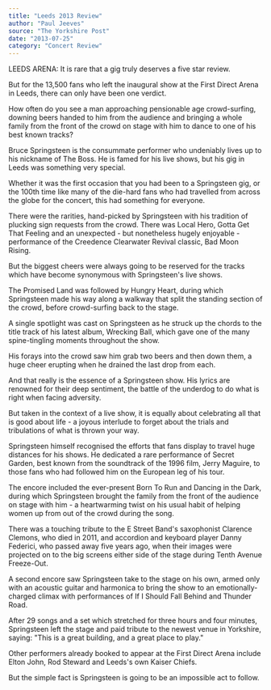 ```yaml
---
title: "Leeds 2013 Review"
author: "Paul Jeeves"
source: "The Yorkshire Post"
date: "2013-07-25"
category: "Concert Review"
---
```


LEEDS ARENA: It is rare that a gig truly deserves a five star review.

But for the 13,500 fans who left the inaugural show at the First Direct Arena in Leeds, there can only have been one verdict.

How often do you see a man approaching pensionable age crowd-surfing, downing beers handed to him from the audience and bringing a whole family from the front of the crowd on stage with him to dance to one of his best known tracks?

Bruce Springsteen is the consummate performer who undeniably lives up to his nickname of The Boss. He is famed for his live shows, but his gig in Leeds was something very special.

Whether it was the first occasion that you had been to a Springsteen gig, or the 100th time like many of the die-hard fans who had travelled from across the globe for the concert, this had something for everyone.

There were the rarities, hand-picked by Springsteen with his tradition of plucking sign requests from the crowd. There was Local Hero, Gotta Get That Feeling and an unexpected - but nonetheless hugely enjoyable - performance of the Creedence Clearwater Revival classic, Bad Moon Rising.

But the biggest cheers were always going to be reserved for the tracks which have become synonymous with Springsteen's live shows.

The Promised Land was followed by Hungry Heart, during which Springsteen made his way along a walkway that split the standing section of the crowd, before crowd-surfing back to the stage.

A single spotlight was cast on Springsteen as he struck up the chords to the title track of his latest album, Wrecking Ball, which gave one of the many spine-tingling moments throughout the show.

His forays into the crowd saw him grab two beers and then down them, a huge cheer erupting when he drained the last drop from each.

And that really is the essence of a Springsteen show. His lyrics are renowned for their deep sentiment, the battle of the underdog to do what is right when facing adversity.

But taken in the context of a live show, it is equally about celebrating all that is good about life - a joyous interlude to forget about the trials and tribulations of what is thrown your way.

Springsteen himself recognised the efforts that fans display to travel huge distances for his shows. He dedicated a rare performance of Secret Garden, best known from the soundtrack of the 1996 film, Jerry Maguire, to those fans who had followed him on the European leg of his tour.

The encore included the ever-present Born To Run and Dancing in the Dark, during which Springsteen brought the family from the front of the audience on stage with him - a heartwarming twist on his usual habit of helping women up from out of the crowd during the song.

There was a touching tribute to the E Street Band's saxophonist Clarence Clemons, who died in 2011, and accordion and keyboard player Danny Federici, who passed away five years ago, when their images were projected on to the big screens either side of the stage during Tenth Avenue Freeze-Out.

A second encore saw Springsteen take to the stage on his own, armed only with an acoustic guitar and harmonica to bring the show to an emotionally-charged climax with performances of If I Should Fall Behind and Thunder Road.

After 29 songs and a set which stretched for three hours and four minutes, Springsteen left the stage and paid tribute to the newest venue in Yorkshire, saying: "This is a great building, and a great place to play."

Other performers already booked to appear at the First Direct Arena include Elton John, Rod Steward and Leeds's own Kaiser Chiefs.

But the simple fact is Springsteen is going to be an impossible act to follow.
